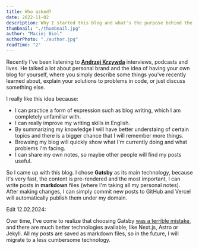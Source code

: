```yaml
---
title: Who asked?
date: 2022-11-02
description: Why I started this blog and what's the purpose behind the idea of blogging.
thumbnail: "./thumbnail.jpg"
author: "Maciej Biel"
authorPhoto: "./author.jpg"
readTime: "2"
---
```


Recently I've been listening to [**Andrzej Krzywda**](https://www.instagram.com/andrzejkrzywda_po_polsku/) interviews, podcasts and lives. He talked a lot about personal brand and the idea of having your own blog for yourself, where you simply describe some things you've recently learned about, explain your solutions to problems in code, or just discuss something else.

I really like this idea because:
- I can practice a form of expression such as blog writing, which I am completely unfamiliar with.
- I can really improve my writing skills in English.
- By summarizing my knowledge I will have better understaing of certain topics and there is a bigger chance that I will remember more things.
- Browsing my blog will quickly show what I'm currently doing and what problems I'm facing.
- I can share my own notes, so maybe other people will find my posts useful.

So I came up with this blog. I chose **Gatsby** as its main technology, because it's very fast, the content is pre-rendered and the most important, I can write posts in **markdown** files (where I'm taking all my personal notes). After making changes, I can simply commit new posts to GitHub and Vercel will automatically publish them under my domain.

Edit 12.02.2024:

Over time, I've come to realize that choosing Gatsby [was a terrible mistake](https://www.youtube.com/live/v5v1pVzhhKI?si=Cc0DmmnuqMJ94UhZ&t=2408), and there are much better technologies available, like Next.js, Astro or Jekyll. All my posts are saved as markdown files, so in the future, I will migrate to a less cumbersome technology.